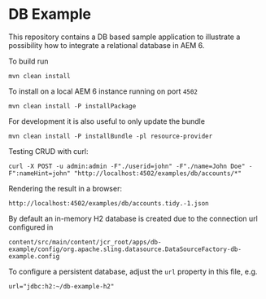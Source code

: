 # DB Example

This repository contains a DB based sample application to illustrate
a possibility how to integrate a relational database in AEM 6.

To build run

    mvn clean install

To install on a local AEM 6 instance running on port `4502`

    mvn clean install -P installPackage

For development it is also useful to only update the bundle

    mvn clean install -P installBundle -pl resource-provider
    
Testing CRUD with curl:

    curl -X POST -u admin:admin -F"./userid=john" -F"./name=John Doe" -F":nameHint=john" "http://localhost:4502/examples/db/accounts/*"

Rendering the result in a browser:

    http://localhost:4502/examples/db/accounts.tidy.-1.json

By default an in-memory H2 database is created due to the connection url configured in

    content/src/main/content/jcr_root/apps/db-example/config/org.apache.sling.datasource.DataSourceFactory-db-example.config

To configure a persistent database, adjust the `url` property in this file, e.g.

    url="jdbc:h2:~/db-example-h2"
